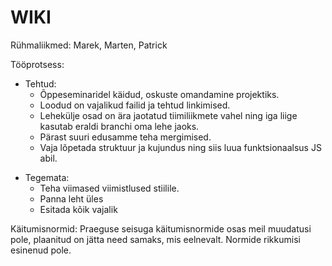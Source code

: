 # WIKI

Rühmaliikmed: Marek, Marten, Patrick

Tööprotsess:

+ Tehtud:
    + Õppeseminaridel käidud, oskuste omandamine projektiks.
    + Loodud on vajalikud failid ja tehtud linkimised.
    + Lehekülje osad on ära jaotatud tiimiliikmete vahel ning iga liige kasutab eraldi branchi oma lehe jaoks.
    + Pärast suuri edusamme teha mergimised.
    + Vaja lõpetada struktuur ja kujundus ning siis luua funktsionaalsus JS abil.

- Tegemata:
    + Teha viimased viimistlused stiilile.
    + Panna leht üles
    + Esitada kõik vajalik




Käitumisnormid:
Praeguse seisuga käitumisnormide osas meil muudatusi pole, plaanitud on jätta need samaks, mis eelnevalt. Normide rikkumisi esinenud pole.